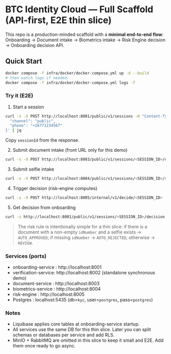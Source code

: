# BTC Identity Cloud — Full Scaffold (API-first, E2E thin slice)

This repo is a production-minded scaffold with a **minimal end-to-end flow**:
Onboarding → Document intake → Biometrics intake → Risk Engine decision → Onboarding decision API.

## Quick Start
```bash
docker compose -f infra/docker/docker-compose.yml up -d --build
# then watch logs if needed:
docker compose -f infra/docker/docker-compose.yml logs -f
```

### Try it (E2E)
1) Start a session
```bash
curl -s -X POST http://localhost:8001/public/v1/sessions -H "Content-Type: application/json" -d '{
  "channel": "public",
  "phone": "+26771234567"
}' | jq
```
Copy `sessionId` from the response.

2) Submit document intake (front URL only for this demo)
```bash
curl -s -X POST http://localhost:8003/public/v1/sessions/<SESSION_ID>/documents   -H "Content-Type: application/json"   -d '{"idType":"OMANG","idNumber":"123456789","frontImageUrl":"https://example.com/front.jpg"}' | jq
```

3) Submit selfie intake
```bash
curl -s -X POST http://localhost:8004/public/v1/sessions/<SESSION_ID>/selfie   -H "Content-Type: application/json"   -d '{"selfieImageUrl":"https://example.com/selfie.jpg"}' | jq
```

4) Trigger decision (risk-engine computes)
```bash
curl -s -X POST http://localhost:8005/internal/v1/decide/<SESSION_ID> | jq
```

5) Get decision from onboarding
```bash
curl -s http://localhost:8001/public/v1/sessions/<SESSION_ID>/decision | jq
```

> The risk rule is intentionally simple for a thin slice: if there is a document with a non-empty `idNumber` and a selfie exists → `AUTO_APPROVED`; if missing `idNumber` → `AUTO_REJECTED`; otherwise → `REVIEW`.

### Services (ports)
- onboarding-service  : http://localhost:8001
- verification-service: http://localhost:8002 (standalone synchronous demo)
- document-service    : http://localhost:8003
- biometrics-service  : http://localhost:8004
- risk-engine         : http://localhost:8005
- Postgres            : localhost:5435 (db=`kyc`, user=`postgres`, pass=`postgres`)

### Notes
- Liquibase applies core tables at onboarding-service startup.
- All services use the same DB for this thin slice. Later you can split schemas or databases per service and add RLS.
- MinIO + RabbitMQ are omitted in this slice to keep it small and E2E. Add them once ready to go async.
